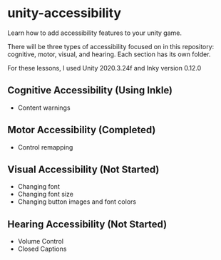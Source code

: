 # unity-accessibility
Learn how to add accessibility features to your unity game.

There will be three types of accessibility focused on in this repository: cognitive, motor, visual, and hearing. Each section has its own folder.

For these lessons, I used Unity 2020.3.24f and Inky version 0.12.0

<h2>Cognitive Accessibility (Using Inkle)</h2>
<ul>
  <li>Content warnings</li>
</ul>

<h2>Motor Accessibility (Completed)</h2>
<ul>
  <li>Control remapping</li>
</ul>

<h2>Visual Accessibility (Not Started)</h2>
<ul>
  <li>Changing font</li>
  <li>Changing font size</li>
  <li>Changing button images and font colors</li>
</ul>

<h2>Hearing Accessibility (Not Started)</h2>
<ul>
  <li>Volume Control</li>
  <li>Closed Captions</li>
</ul>
